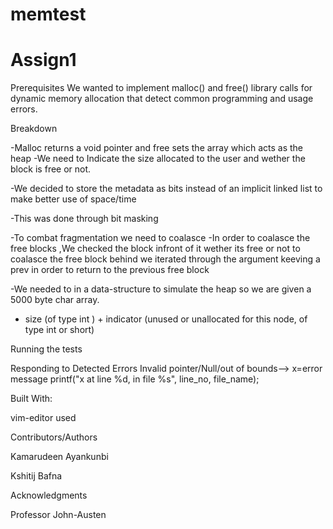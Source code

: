 # memtest
# Assign1


Prerequisites
We wanted to  implement malloc() and free() library calls for dynamic memory allocation that detect common programming and usage errors.

Breakdown

-Malloc returns a void pointer and free sets the array which  acts as the heap
-We need to Indicate the size allocated to the user and wether the block is free or not.

-We decided to store the metadata as bits instead of  an implicit linked list to make better use of space/time

-This was done through bit masking

-To combat fragmentation we need to coalasce
-In order to coalasce the free blocks ,We checked the block infront of it wether its free or not
to coalasce the free block behind we iterated through the argument keeving a prev in order to return to the previous free block

-We needed to in a data-structure to simulate the heap so we are given a 5000 byte char array.

- size (of type int ) + indicator (unused or unallocated for this node, of type int or short)


Running the tests




Responding to Detected Errors
Invalid pointer/Null/out of bounds-->
x=error message
printf("x at line %d, in file %s", line_no, file_name);
 
Built With:

vim-editor used




Contributors/Authors

Kamarudeen Ayankunbi

Kshitij Bafna

Acknowledgments

Professor John-Austen
